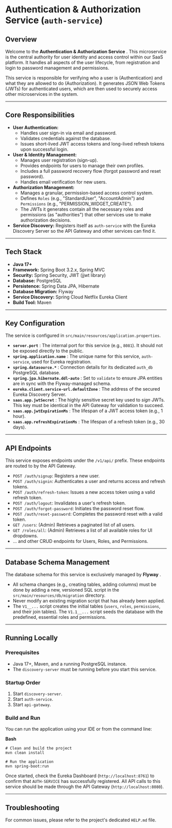 
# Authentication & Authorization Service (`auth-service`)

## Overview

Welcome to the  **Authentication & Authorization Service** . This microservice is the central authority for user identity and access control within our SaaS platform. It handles all aspects of the user lifecycle, from registration and login to password management and permissions.

This service is responsible for verifying who a user is (Authentication) and what they are allowed to do (Authorization). It generates JSON Web Tokens (JWTs) for authenticated users, which are then used to securely access other microservices in the system.

---

## Core Responsibilities

* **User Authentication:**
  * Handles user sign-in via email and password.
  * Validates credentials against the database.
  * Issues short-lived JWT access tokens and long-lived refresh tokens upon successful login.
* **User & Identity Management:**
  * Manages user registration (sign-up).
  * Provides endpoints for users to manage their own profiles.
  * Includes a full password recovery flow (forgot password and reset password).
  * Handles email verification for new users.
* **Authorization Management:**
  * Manages a granular, permission-based access control system.
  * Defines `Roles` (e.g., "StandardUser", "AccountAdmin") and `Permissions` (e.g., "PERMISSION_WIDGET_CREATE").
  * The JWTs it generates contain all the necessary roles and permissions (as "authorities") that other services use to make authorization decisions.
* **Service Discovery:** Registers itself as `auth-service` with the Eureka Discovery Server so the API Gateway and other services can find it.

---

## Tech Stack

* **Java 17+**
* **Framework:** Spring Boot 3.2.x, Spring MVC
* **Security:** Spring Security, JWT (jjwt library)
* **Database:** PostgreSQL
* **Persistence:** Spring Data JPA, Hibernate
* **Database Migration:** Flyway
* **Service Discovery:** Spring Cloud Netflix Eureka Client
* **Build Tool:** Maven

---

## Key Configuration

The service is configured in `src/main/resources/application.properties`.

* **`server.port`** : The internal port for this service (e.g., `8081`). It should not be exposed directly to the public.
* **`spring.application.name`** : The unique name for this service, `auth-service`, used for Eureka registration.
* **`spring.datasource.*`** : Connection details for its dedicated `auth_db` PostgreSQL database.
* **`spring.jpa.hibernate.ddl-auto`** : Set to `validate` to ensure JPA entities are in sync with the Flyway-managed schema.
* **`eureka.client.service-url.defaultZone`** : The address of the secured Eureka Discovery Server.
* **`saas.app.jwtSecret`** : The highly sensitive secret key used to *sign* JWTs. This key must be identical in the API Gateway for validation to succeed.
* **`saas.app.jwtExpirationMs`** : The lifespan of a JWT access token (e.g., 1 hour).
* **`saas.app.refreshExpirationMs`** : The lifespan of a refresh token (e.g., 30 days).

---

## API Endpoints

This service exposes endpoints under the `/v1/api/` prefix. These endpoints are routed to by the API Gateway.

* `POST /auth/signup`: Registers a new user.
* `POST /auth/signin`: Authenticates a user and returns access and refresh tokens.
* `POST /auth/refresh-token`: Issues a new access token using a valid refresh token.
* `POST /auth/logout`: Invalidates a user's refresh token.
* `POST /auth/forgot-password`: Initiates the password reset flow.
* `POST /auth/reset-password`: Completes the password reset with a valid token.
* `GET /users`: (Admin) Retrieves a paginated list of all users.
* `GET /roles/all`: (Admin) Retrieves a list of all available roles for UI dropdowns.
* ... and other CRUD endpoints for Users, Roles, and Permissions.

---

## Database Schema Management

The database schema for this service is exclusively managed by  **Flyway** .

* All schema changes (e.g., creating tables, adding columns) must be done by adding a new, versioned SQL script in the `src/main/resources/db/migration` directory.
* Never modify an existing migration script that has already been applied.
* The `V1__...` script creates the initial tables (`users`, `roles`, `permissions`, and their join tables). The `V1.1__...` script seeds the database with the predefined, essential roles and permissions.

---

## Running Locally

### Prerequisites

* Java 17+, Maven, and a running PostgreSQL instance.
* The `discovery-server` must be running before you start this service.

### Startup Order

1. Start `discovery-server`.
2. Start `auth-service`.
3. Start `api-gateway`.

### Build and Run

You can run the application using your IDE or from the command line:

**Bash**

```
# Clean and build the project
mvn clean install

# Run the application
mvn spring-boot:run
```

Once started, check the Eureka Dashboard (`http://localhost:8761`) to confirm that `AUTH-SERVICE` has successfully registered. All API calls to this service should be made through the API Gateway (`http://localhost:8080`).

---

## Troubleshooting

For common issues, please refer to the project's dedicated `HELP.md` file.
